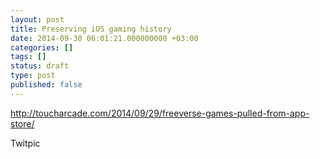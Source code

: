 ```yaml
---
layout: post
title: Preserving iOS gaming history
date: 2014-09-30 06:01:21.000000000 +03:00
categories: []
tags: []
status: draft
type: post
published: false
---
```


<a href="http://toucharcade.com/2014/09/29/freeverse-games-pulled-from-app-store/">http://toucharcade.com/2014/09/29/freeverse-games-pulled-from-app-store/</a>

Twitpic

